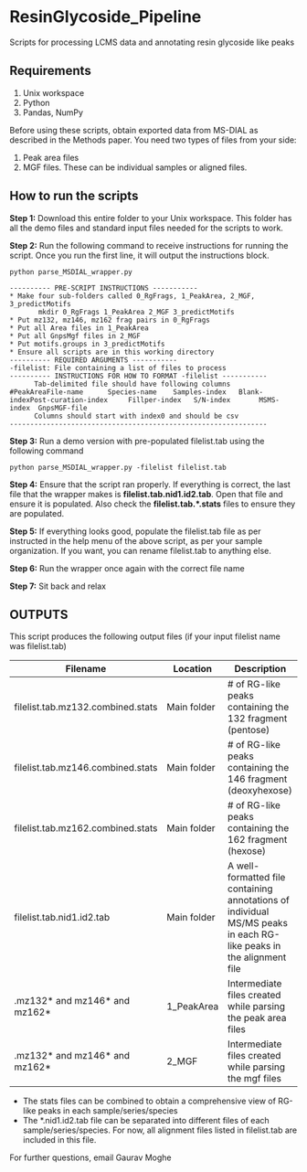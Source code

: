 # ResinGlycoside_Pipeline
 Scripts for processing LCMS data and annotating resin glycoside like peaks

## Requirements
1. Unix workspace
2. Python
3. Pandas, NumPy

Before using these scripts, obtain exported data from MS-DIAL as described in the Methods paper. You need two types of files from your side:
1. Peak area files
2. MGF files.
These can be individual samples or aligned files.

## How to run the scripts

**Step 1:** Download this entire folder to your Unix workspace. This folder has all the demo files and standard input files needed for the scripts to work. 

**Step 2:** Run the following command to receive instructions for running the script. Once you run the first line, it will output the instructions block.

```
python parse_MSDIAL_wrapper.py

---------- PRE-SCRIPT INSTRUCTIONS -----------
* Make four sub-folders called 0_RgFrags, 1_PeakArea, 2_MGF, 3_predictMotifs
       mkdir 0_RgFrags 1_PeakArea 2_MGF 3_predictMotifs
* Put mz132, mz146, mz162 frag pairs in 0_RgFrags
* Put all Area files in 1_PeakArea
* Put all GnpsMgf files in 2_MGF
* Put motifs.groups in 3_predictMotifs
* Ensure all scripts are in this working directory
---------- REQUIRED ARGUMENTS -----------
-filelist: File containing a list of files to process
---------- INSTRUCTIONS FOR HOW TO FORMAT -filelist -----------
      Tab-delimited file should have following columns
#PeakAreaFile-name      Species-name    Samples-index   Blank-indexPost-curation-index     Fillper-index   S/N-index       MSMS-index  GnpsMGF-file
      Columns should start with index0 and should be csv
---------------------------------------------------------------

```

**Step 3:** Run a demo version with pre-populated filelist.tab using the following command

```
python parse_MSDIAL_wrapper.py -filelist filelist.tab
```

**Step 4:** Ensure that the script ran properly. If everything is correct, the last file that the wrapper makes is **filelist.tab.nid1.id2.tab**. Open that file and ensure it is populated. Also check the **filelist.tab.*.stats** files to ensure they are populated.

**Step 5:** If everything looks good, populate the filelist.tab file as per instructed in the help menu of the above script, as per your sample organization. If you want, you can rename filelist.tab to anything else.

**Step 6:** Run the wrapper once again with the correct file name

**Step 7:** Sit back and relax

## OUTPUTS
This script produces the following output files (if your input filelist name was filelist.tab)

| Filename | Location   | Description |
| -------- | ------------ | ------------ |
| filelist.tab.mz132.combined.stats | Main folder | # of RG-like peaks containing the 132 fragment (pentose) |
| filelist.tab.mz146.combined.stats | Main folder | # of RG-like peaks containing the 146 fragment (deoxyhexose) |
| filelist.tab.mz162.combined.stats | Main folder | # of RG-like peaks containing the 162 fragment (hexose) |
| filelist.tab.nid1.id2.tab | Main folder | A well-formatted file containing annotations of individual MS/MS peaks in each RG-like peaks in the alignment file |
| <fn>.mz132* and mz146* and mz162* | 1_PeakArea | Intermediate files created while parsing the peak area files |
| <fn>.mz132* and mz146* and mz162* | 2_MGF | Intermediate files created while parsing the mgf files |

* The stats files can be combined to obtain a comprehensive view of RG-like peaks in each sample/series/species
* The *.nid1.id2.tab file can be separated into different files of each sample/series/species. For now, all alignment files listed in filelist.tab are included in this file.

For further questions, email Gaurav Moghe

